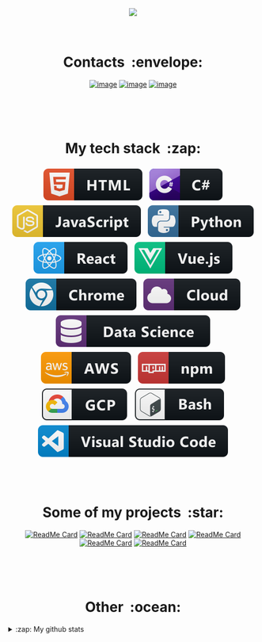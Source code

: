 <div align="center">
<img height= "50" src="https://readme-typing-svg.herokuapp.com?font=consolas&color=000000&size=22&center=true&vCenter=true&width=600&height=30&lines=%23+Hi%2C+I'm+Qalib+Qurbanov.;%23+I'm+backend+%26+software+dev+from+Azerbaijan.;%23+Welcome+to+my+github+page!" />
</div>     <br>





<br>
<h1 align="center">Contacts&nbsp; :envelope:</h1>
<div align="center">

[![image](https://img.shields.io/badge/LinkedIn-0077B5?style=for-the-badge&logo=linkedin&logoColor=white)](https://www.linkedin.com/in/qalibqurbanov/)
[![image](https://img.shields.io/badge/Twitter-1DA1F2?style=for-the-badge&logo=twitter&logoColor=white)](https://twitter.com/QurbanovQalib)
[![image](https://img.shields.io/badge/Gmail-D14836?style=for-the-badge&logo=gmail&logoColor=white)](mailto:qurbanowqalib@gmail.com)
</div>     <br><br><br>





<h1 align="center">My tech stack&nbsp; :zap:</h1>
<div align="center">
  <!-- For more icons please follow  https://github.com/MikeCodesDotNET/ColoredBadges -->
  <img src="https://raw.githubusercontent.com/8bithemant/8bithemant/master/svg/dev/languages/html.svg" alt="html" style="vertical-align:top; margin:5px">    
  <img src="https://raw.githubusercontent.com/8bithemant/8bithemant/master/svg/dev/languages/csharp.svg" alt="csharp" style="vertical-align:top; margin:5px">
  <img src="https://raw.githubusercontent.com/8bithemant/8bithemant/master/svg/dev/languages/js.svg" alt="js" style="vertical-align:top; margin:5px">
  <img src="https://raw.githubusercontent.com/8bithemant/8bithemant/master/svg/dev/languages/python.svg" alt="python" style="vertical-align:top; margin:5px">
  <img src="https://raw.githubusercontent.com/8bithemant/8bithemant/master/svg/dev/frameworks/react.svg" alt="react" style="vertical-align:top; margin:5px">
  <img src="https://raw.githubusercontent.com/8bithemant/8bithemant/master/svg/dev/frameworks/vue.svg" alt="vue" style="vertical-align:top; margin:5px">
  <img src="https://raw.githubusercontent.com/8bithemant/8bithemant/master/svg/dev/misc/chrome.svg" alt="chrome" style="vertical-align:top; margin:5px">
  <img src="https://raw.githubusercontent.com/8bithemant/8bithemant/master/svg/dev/misc/cloud.svg" alt="cloud" style="vertical-align:top; margin:5px">
  <img src="https://raw.githubusercontent.com/8bithemant/8bithemant/master/svg/dev/misc/datascience.svg" alt="datascience" style="vertical-align:top; margin:5px">
  <img src="https://raw.githubusercontent.com/8bithemant/8bithemant/master/svg/dev/services/aws.svg" alt="aws" style="vertical-align:top; margin:5px">
  <img src="https://raw.githubusercontent.com/8bithemant/8bithemant/master/svg/dev/services/npm.svg" alt="npm" style="vertical-align:top; margin:5px">
  <img src="https://raw.githubusercontent.com/8bithemant/8bithemant/master/svg/dev/services/gcp.svg" alt="gcp" style="vertical-align:top; margin:5px">
  <img src="https://raw.githubusercontent.com/8bithemant/8bithemant/master/svg/dev/tools/bash.svg" alt="bash" style="vertical-align:top; margin:5px">
  <img src="https://raw.githubusercontent.com/8bithemant/8bithemant/master/svg/dev/tools/visualstudio_code.svg" alt="vscode" style="vertical-align:top; margin:5px">
</div>     <br><br><br>





<h1 align="center">Some of my projects&nbsp; :star:</h1>
<div align="center">

[![ReadMe Card](https://github-readme-stats.vercel.app/api/pin/?username=qalibqurbanov&repo=qalibqurbanov&theme=material-palenight)](https://github.com/qalibqurbanov/qalibqurbanov)
[![ReadMe Card](https://github-readme-stats.vercel.app/api/pin/?username=qalibqurbanov&repo=qalibqurbanov&theme=material-palenight)](https://github.com/qalibqurbanov/qalibqurbanov)
[![ReadMe Card](https://github-readme-stats.vercel.app/api/pin/?username=qalibqurbanov&repo=qalibqurbanov&theme=material-palenight)](https://github.com/qalibqurbanov/qalibqurbanov)
[![ReadMe Card](https://github-readme-stats.vercel.app/api/pin/?username=qalibqurbanov&repo=qalibqurbanov&theme=material-palenight)](https://github.com/qalibqurbanov/qalibqurbanov)
[![ReadMe Card](https://github-readme-stats.vercel.app/api/pin/?username=qalibqurbanov&repo=qalibqurbanov&theme=material-palenight)](https://github.com/qalibqurbanov/qalibqurbanov)
[![ReadMe Card](https://github-readme-stats.vercel.app/api/pin/?username=qalibqurbanov&repo=qalibqurbanov&theme=material-palenight)](https://github.com/qalibqurbanov/qalibqurbanov)
</div>     <br><br><br>





<h1 align="center">Other&nbsp; :ocean:</h1>
<details>
<summary>:zap: My github stats </summary><br>
<div align="center" style="display:flex; justify-content:center; align-items:center;">
  <img height= "150" src="https://github-readme-stats.vercel.app/api?username=qalibqurbanov&theme=material-palenight&show_icons=true&include_all_commits=true" />
  <img height= "150" src="https://github-readme-stats.vercel.app/api/top-langs/?username=qalibqurbanov&theme=material-palenight&layout=compact" />
</div>     <br><br><br>
</details>










[comments]: <> (----------------------------------------------------------------------------)










[comments]: <> (material-palenight, react, radical, midnight-purple, material-palenight)


[comments]: <>
(
<img src = "https://raw.githubusercontent.com/MartinHeinz/MartinHeinz/master/wave.gif" width = 35px>
<img src="https://camo.githubusercontent.com/a6af43479d42a1a2fb5c9b40ee7c8cb4166fe525162357d400ee99afe3eac2fa/68747470733a2f2f63756c746f667468657061727479706172726f742e636f6d2f706172726f74732f68642f676974687562706172726f742e676966" width=35px>
<img src="https://raw.githubusercontent.com/iCharlesZ/FigureBed/master/img/octocat.gif" width=35px><br>
<img src="https://camo.githubusercontent.com/992babdffd8c74a1502de375fbdf7e4d54773242/68747470733a2f2f6d656469612e67697068792e636f6d2f6d656469612f53576f536b4e36447854737a71494b4571762f67697068792e676966" width=250px>
)
